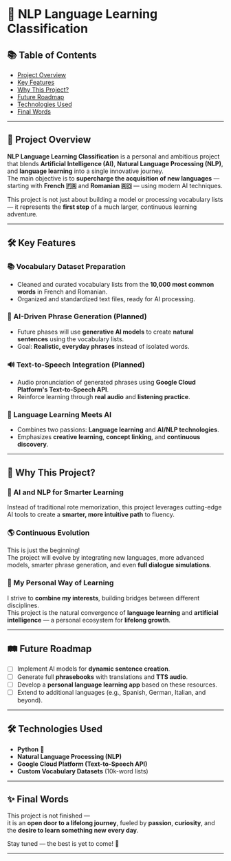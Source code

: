 # 🧠 NLP Language Learning Classification


## 📚 Table of Contents
- [Project Overview](#project-overview)
- [Key Features](#key-features)
- [Why This Project?](#why-this-project)
- [Future Roadmap](#future-roadmap)
- [Technologies Used](#technologies-used)
- [Final Words](#final-words)

---

## 🚀 Project Overview

**NLP Language Learning Classification** is a personal and ambitious project that blends **Artificial Intelligence (AI)**, **Natural Language Processing (NLP)**, and **language learning** into a single innovative journey.  
The main objective is to **supercharge the acquisition of new languages** — starting with **French 🇫🇷** and **Romanian 🇷🇴** — using modern AI techniques.

This project is not just about building a model or processing vocabulary lists — it represents the **first step** of a much larger, continuous learning adventure.

---

## 🛠️ Key Features

### 📚 Vocabulary Dataset Preparation
- Cleaned and curated vocabulary lists from the **10,000 most common words** in French and Romanian.
- Organized and standardized text files, ready for AI processing.

### 🤖 AI-Driven Phrase Generation (Planned)
- Future phases will use **generative AI models** to create **natural sentences** using the vocabulary lists.
- Goal: **Realistic, everyday phrases** instead of isolated words.

### 🔊 Text-to-Speech Integration (Planned)
- Audio pronunciation of generated phrases using **Google Cloud Platform's Text-to-Speech API**.
- Reinforce learning through **real audio** and **listening practice**.

### 🧩 Language Learning Meets AI
- Combines two passions: **Language learning** and **AI/NLP technologies**.
- Emphasizes **creative learning**, **concept linking**, and **continuous discovery**.

---

## 🌱 Why This Project?

### 🚀 AI and NLP for Smarter Learning
Instead of traditional rote memorization, this project leverages cutting-edge AI tools to create a **smarter, more intuitive path** to fluency.

### 🌎 Continuous Evolution
This is just the beginning!  
The project will evolve by integrating new languages, more advanced models, smarter phrase generation, and even **full dialogue simulations**.

### 🧠 My Personal Way of Learning
I strive to **combine my interests**, building bridges between different disciplines.  
This project is the natural convergence of **language learning** and **artificial intelligence** — a personal ecosystem for **lifelong growth**.

---

## 🛤️ Future Roadmap

- [ ] Implement AI models for **dynamic sentence creation**.
- [ ] Generate full **phrasebooks** with translations and **TTS audio**.
- [ ] Develop a **personal language learning app** based on these resources.
- [ ] Extend to additional languages (e.g., Spanish, German, Italian, and beyond).

---

## 🛠️ Technologies Used

- **Python** 🐍
- **Natural Language Processing (NLP)**
- **Google Cloud Platform (Text-to-Speech API)**
- **Custom Vocabulary Datasets** (10k-word lists)

---

## ✨ Final Words

This project is not finished —  
it is an **open door to a lifelong journey**, fueled by **passion**, **curiosity**, and the **desire to learn something new every day**.

Stay tuned — the best is yet to come! 🌟

---
